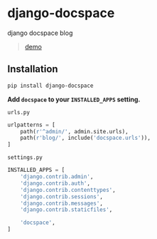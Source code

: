 # django-docspace
django docspace blog

> [demo](https://www.iloxp.com/)

Installation
------------

```bash
pip install django-docspace
```

**Add `docspace` to your `INSTALLED_APPS` setting.**

`urls.py`

```python
urlpatterns = [
    path(r'^admin/', admin.site.urls),
    path(r'blog/', include('docspace.urls')),
]
```

`settings.py`

```python
INSTALLED_APPS = [
    'django.contrib.admin',
    'django.contrib.auth',
    'django.contrib.contenttypes',
    'django.contrib.sessions',
    'django.contrib.messages',
    'django.contrib.staticfiles',

    'docspace',
]
```
